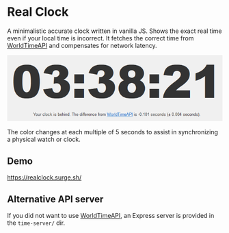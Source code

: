 # Real Clock

A minimalistic accurate clock written in vanilla JS. Shows the exact real time even if your local time is incorrect. It fetches the correct time from [WorldTimeAPI](https://worldtimeapi.org/) and compensates for network latency.

![screenshot](screenshot.png)

The color changes at each multiple of 5 seconds to assist in synchronizing a physical watch or clock.

## Demo

<https://realclock.surge.sh/>

## Alternative API server

If you did not want to use [WorldTimeAPI](https://worldtimeapi.org/), an Express server is provided in the `time-server/` dir.
